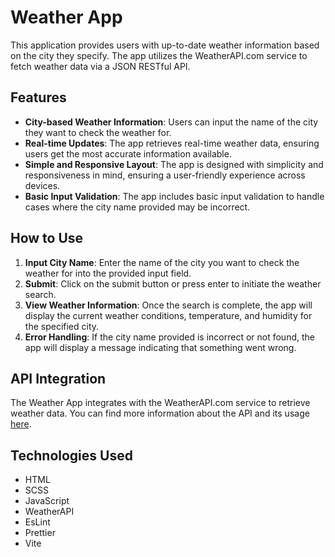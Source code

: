 # Weather App

This application provides users with up-to-date weather information based on the city they specify. The app utilizes the WeatherAPI.com service to fetch weather data via a JSON RESTful API.

## Features

- **City-based Weather Information**: Users can input the name of the city they want to check the weather for.
- **Real-time Updates**: The app retrieves real-time weather data, ensuring users get the most accurate information available.
- **Simple and Responsive Layout**: The app is designed with simplicity and responsiveness in mind, ensuring a user-friendly experience across devices.
- **Basic Input Validation**: The app includes basic input validation to handle cases where the city name provided may be incorrect.

## How to Use

1. **Input City Name**: Enter the name of the city you want to check the weather for into the provided input field.
2. **Submit**: Click on the submit button or press enter to initiate the weather search.
3. **View Weather Information**: Once the search is complete, the app will display the current weather conditions, temperature, and humidity for the specified city.
4. **Error Handling**: If the city name provided is incorrect or not found, the app will display a message indicating that something went wrong.

## API Integration

The Weather App integrates with the WeatherAPI.com service to retrieve weather data. You can find more information about the API and its usage [here](https://www.weatherapi.com/docs/).

## Technologies Used

- HTML
- SCSS
- JavaScript
- WeatherAPI
- EsLint
- Prettier
- Vite

